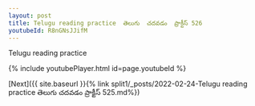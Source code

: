 ```yaml
---
layout: post
title: Telugu reading practice  తెలుగు  చదవడం  ప్రాక్టీస్ 526
youtubeId: R8nGNsJJifM
---
```

 
 
Telugu reading practice
 
 
 
 
 


{% include youtubePlayer.html id=page.youtubeId %}
 
[Next]({{ site.baseurl }}{% link  split1/_posts/2022-02-24-Telugu reading practice  తెలుగు  చదవడం  ప్రాక్టీస్ 525.md%})
 
